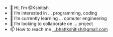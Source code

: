 - 👋 Hi, I’m @Kshitish
- 👀 I’m interested in ... programming, coding
- 🌱 I’m currently learning ... cpmuter engineering
- 💞️ I’m looking to collaborate on ... project
- 📫 How to reach me ...bhattkshitish@gmail.com

<!---
Kshitish8/Kshitish8 is a ✨ special ✨ repository because its `README.md` (this file) appears on your GitHub profile.
You can click the Preview link to take a look at your changes.
--->
